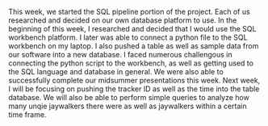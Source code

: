 This week, we started the SQL pipeline portion of the project. Each of us researched and decided on our own database platform to use. In the beginning of this week, I researched and decided that I would use the SQL workbench platform. I later was able to connect a python file to the SQL workbench on my laptop. I also pushed a table as well as sample data from our software into a new database. I faced numerous challengous in connecting the python script to the workbench, as well as getting used to the SQL language and database in general. We were also able to successfully complete our midsummer presentations this week. Next week, I will be focusing on pushing the tracker ID as well as the time into the table database. We will also be able to perform simple queries to analyze how many unqie jaywalkers there were as well as jaywalkers within a certain time frame. 
